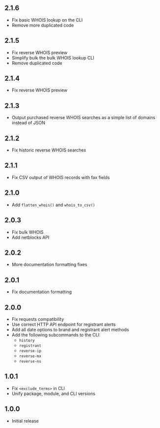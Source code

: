 2.1.6
-----

- Fix basic WHOIS lookup on the CLI
- Remove more duplicated code

2.1.5
-----

- Fix reverse WHOIS preview
- Simplify bulk the bulk WHOIS lookup CLI
- Remove duplicated code

2.1.4
-----

- Fix reverse WHOIS preview

2.1.3
-----

- Output purchased reverse WHOIS searches as a simple list of domains instead of JSON

2.1.2
-----

- Fix historic reverse WHOIS searches

2.1.1
-----

- Fix CSV output of WHOIS records with fax fields

2.1.0
-----

- Add `flatten_whois()` and `whois_to_csv()`

2.0.3
-----

- Fix bulk WHOIS
- Add netblocks API

2.0.2
-----

- More documentation formatting fixes

2.0.1
-----

- Fix documentation formatting


2.0.0
-----

- Fix requests compatibility
- Use correct HTTP API endpoint for registrant alerts
- Add all date options to brand and registrant alert methods 
- Add the following subcommands to the CLI:
  - `history`
  - `registrant`
  - `reverse-ip`
  - `reverse-mx`
  - `reverse-ns`

1.0.1
-----
- Fix `<exclude_terms>` in CLI
- Unify package, module, and CLI versions

1.0.0
-----
- Initial release